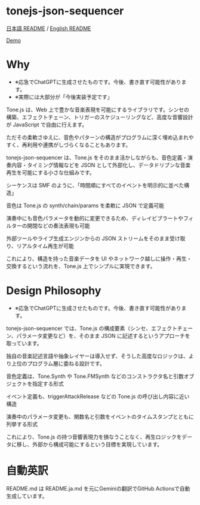 # tonejs-json-sequencer

[日本語 README](README.ja.md) / [English README](README.md)

[Demo](https://cat2151.github.io/tonejs-json-sequencer/index.html)

# Why
- ※応急でChatGPTに生成させたものです。今後、書き直す可能性があります。
- ※実際には大部分が「今後実装予定です」

Tone.js は、Web 上で豊かな音楽表現を可能にするライブラリです。シンセの構築、エフェクトチェーン、トリガーのスケジューリングなど、高度な音響設計が JavaScript で自由に行えます。

ただその柔軟さゆえに、音色やパターンの構造がプログラムに深く埋め込まれやすく、再利用や連携がしづらくなることもあります。

tonejs-json-sequencer は、Tone.js をそのまま活かしながらも、音色定義・演奏内容・タイミング情報などを JSON として外部化し、データドリブンな音楽再生を可能にする小さな仕組みです。

シーケンスは SMF のように、「時間順にすべてのイベントを明示的に並べた構造」

音色は Tone.js の synth/chain/params を柔軟に JSON で定義可能

演奏中にも音色パラメータを動的に変更できるため、ディレイビブラートやフィルターの開閉などの奏法表現も可能

外部ツールやライブ生成エンジンからの JSON ストリームをそのまま受け取り、リアルタイム再生が可能

これにより、構造を持った音楽データを UI やネットワーク越しに操作・再生・交換するという流れを、Tone.js 上でシンプルに実現できます。

# Design Philosophy
- ※応急でChatGPTに生成させたものです。今後、書き直す可能性があります。

tonejs-json-sequencer では、Tone.js の構成要素（シンセ、エフェクトチェーン、パラメータ変更など）を、そのまま JSON に記述するというアプローチを取っています。

独自の音楽記述言語や抽象レイヤーは導入せず、そうした高度なロジックは、より上位のプログラム層に委ねる設計です。

音色定義は、Tone.Synth や Tone.FMSynth などのコンストラクタ名と引数オブジェクトを指定する形式

イベント定義も、triggerAttackRelease などの Tone.js の呼び出し内容に近い構造

演奏中のパラメータ変更も、関数名と引数をイベントのタイムスタンプとともに列挙する形式

これにより、Tone.js の持つ音響表現力を損なうことなく、再生ロジックをデータに移し、外部から構成可能にするという目標を実現しています。

# 自動英訳
README.md は README.ja.md を元にGeminiの翻訳でGitHub Actionsで自動生成しています。
